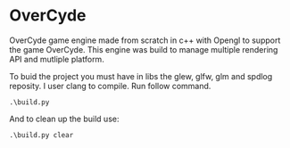 # OverCyde
OverCyde game engine made from scratch in c++ with Opengl to support the game OverCyde. This engine was build to manage multiple rendering API and mutliple platform. 

To buid the project you must have in libs the glew, glfw, glm and spdlog reposity. I user clang to compile. Run follow command.
```
.\build.py 
```
And to clean up the build use:
```
.\build.py clear
```